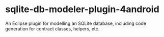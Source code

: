 sqlite-db-modeler-plugin-4android
=================================

An Eclipse plugin for modelling an SQLite database, including code generation for contract classes, helpers, etc.
